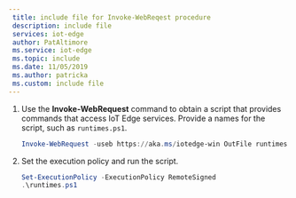 ```yaml
---
 title: include file for Invoke-WebReqest procedure
 description: include file
 services: iot-edge
 author: PatAltimore
 ms.service: iot-edge
 ms.topic: include
 ms.date: 11/05/2019
 ms.author: patricka
 ms.custom: include file
---
```


1. Use the **Invoke-WebRequest** command to obtain a script that provides commands that access IoT Edge services. Provide a names for the script, such as `runtimes.ps1`.

    ```powershell
    Invoke-WebRequest -useb https://aka.ms/iotedge-win OutFile runtimes.ps1
    ```

1. Set the execution policy and run the script.

    ```powershell
    Set-ExecutionPolicy -ExecutionPolicy RemoteSigned
    .\runtimes.ps1
    ```
